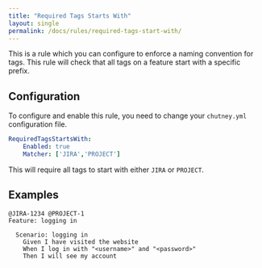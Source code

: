 ```yaml
---
title: "Required Tags Starts With"
layout: single
permalink: /docs/rules/required-tags-start-with/
---
```


This is a rule which you can configure to enforce a naming convention for tags. This rule will check that all tags on a feature start with a specific prefix.

## Configuration

To configure and enable this rule, you need to change your `chutney.yml` configuration file.

```yaml
RequiredTagsStartsWith:
    Enabled: true
    Matcher: ['JIRA','PROJECT']
```

This will require all tags to start with either `JIRA` or `PROJECT`.

## Examples

```gherkin
@JIRA-1234 @PROJECT-1
Feature: logging in

  Scenario: logging in
    Given I have visited the website
    When I log in with "<username>" and "<password>"
    Then I will see my account
```
